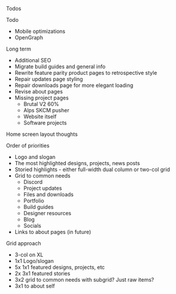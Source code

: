 Todos 

Todo
- Mobile optimizations
- OpenGraph

Long term
- Additional SEO
- Migrate build guides and general info
- Rewrite feature parity product pages to retrospective style
- Repair updates page styling
- Repair downloads page for more elegant loading
- Revise about pages
- Missing project pages
  - Brutal V2 60%
  - Alps SKCM pusher
  - Website itself
  - Software projects

Home screen layout thoughts

Order of priorities
- Logo and slogan
- The most highlighted designs, projects, news posts 
- Storied highlights - either full-width dual column or two-col grid
- Grid to common needs
  - Discord
  - Project updates
  - Files and downloads
  - Portfolio
  - Build guides
  - Designer resources
  - Blog
  - Socials
- Links to about pages (in future)


Grid approach
- 3-col on XL
- 1x1 Logo/slogan
- 5x 1x1 featured designs, projects, etc
- 2x 3x1 featured stories
- 3x2 grid to common needs with subgrid? Just raw items?
- 3x1 to about self